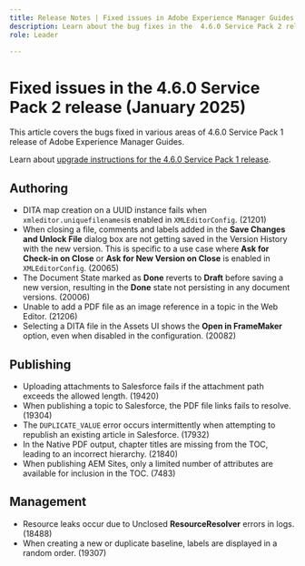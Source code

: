 ```yaml
---
title: Release Notes | Fixed issues in Adobe Experience Manager Guides 4.6.0 Service Pack 2 release
description: Learn about the bug fixes in the  4.6.0 Service Pack 2 release of Adobe Experience Manager Guides
role: Leader

---
```

# Fixed issues in the 4.6.0 Service Pack 2 release (January 2025)


This article covers the bugs fixed in various areas of 4.6.0 Service Pack 1 release of Adobe Experience Manager Guides.

Learn about [upgrade instructions for the 4.6.0 Service Pack 1 release](upgrade-instructions-4-6-0-sp1.md).

## Authoring

- DITA map creation on a UUID instance fails when `xmleditor.uniquefilenames`is enabled in `XMLEditorConfig`. (21201)
- When closing a file, comments and labels added in the **Save Changes and Unlock File** dialog box are not getting saved in the Version History with the new version. This is specific to a use case where **Ask for Check-in on Close** or **Ask for New Version on Close** is enabled in `XMLEditorConfig`. (20065) 
- The Document State marked as **Done** reverts to **Draft** before saving a new version, resulting in the **Done** state not persisting in any document versions. (20006)
- Unable to add a PDF file as an image reference in a topic in the Web Editor. (21206)
- Selecting a DITA file in the Assets UI shows the **Open in FrameMaker** option, even when disabled in the configuration. (20082)


## Publishing

- Uploading attachments to Salesforce fails if the attachment path exceeds the allowed length. (19420)
- When publishing a topic to Salesforce, the PDF file links fails to resolve. (19304)
- The `DUPLICATE_VALUE` error occurs intermittently when attempting to republish an existing article in Salesforce. (17932)
- In the Native PDF output, chapter titles are missing from the TOC, leading to an incorrect hierarchy. (21840)
- When publishing AEM Sites, only a limited number of attributes are available for inclusion in the TOC. (7483)

## Management

- Resource leaks occur due to Unclosed **ResourceResolver** errors in logs. (18488)
- When creating a new or duplicate baseline, labels are displayed in a random order. (19307)
